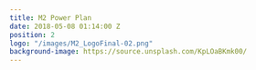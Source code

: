 ```yaml
---
title: M2 Power Plan
date: 2018-05-08 01:14:00 Z
position: 2
logo: "/images/M2_LogoFinal-02.png"
background-image: https://source.unsplash.com/KpLOaBKmk00/
---
```


